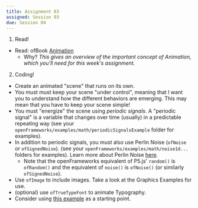 ```yaml
---
title: Assignment 03
assigned: Session 03
due: Session 04
---
```


1. Read!
  - Read: ofBook [Animation](http://openframeworks.cc/ofBook/chapters/animation.html)
    - Why? _This gives an overview of the important concept of Animation, which you'll need for this week's assignment._

2. Coding!
 - Create an animated "scene" that runs on its own.
 - You must must keep your scene "under control", meaning that I want you to understand how the different behaviors are emerging.  This may mean that you have to keep your scene simple!
 - You must "energize" the scene using _periodic signals_. A "periodic signal" is a variable that changes over time (usually) in a predictable repeating way (see your `openFrameworks/examples/math/periodicSignalsExample` folder for examples).
 - In addition to periodic signals, you must also use Perlin Noise (`ofNoise` or `ofSignedNoise`).  (see your `openFrameworks/examples/math/noise1d...` folders for examples).  Learn more about Perlin Noise [here](https://www.youtube.com/watch?v=Qf4dIN99e2w).  
     - Note that the openFrameworks equivalent of P5.js' `random()` is `ofRandom()` and the equivalent of `noise()` is `ofNoise()` (or similarly `ofSignedNoise`).
  - Use `ofImage` to include images.  Take a look at the Graphics Examples for use.
  - (optional) use `ofTrueTypeFont` to animate Typography.
  - Consider using [this example](https://github.com/SAIC-ATS/ARTTECH-3135/tree/master/Session_03/Flailer) as a starting point.
